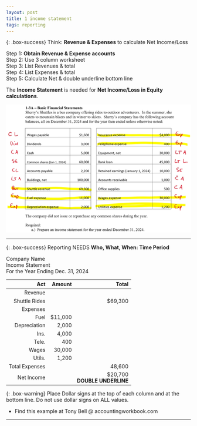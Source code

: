 ```yaml
---
layout: post
title: 1 income statement
tags: reporting
---
```


{: .box-success}
Think: **Revenue & Expenses** to calculate Net Income/Loss

Step 1: **Obtain Revenue & Expense accounts**     
Step 2: Use 3 column worksheet   
Step 3: List Revenues & total   
Step 4: List Expenses & total    
Step 5: Calculate Net & double underline bottom line   

The **Income Statement** is needed for **Net Income/Loss in Equity calculations**.

![Example Income Statement](/assets/tony-bell/prepare-income-statement.png)

---

{: .box-success}
Reporting NEEDS **Who, What, When: Time Period**

Company Name   
Income Statement   
For the Year Ending Dec. 31, 2024

| Act | Amount | Total |
|----:|-------:|------:|
| Revenue | | |
| Shuttle Rides | | $69,300 |
| Expenses | | |
| Fuel | $11,000 | |
| Depreciation |   2,000 | |
| Ins. |   4,000 | |
| Tele. |    400 | |
| Wages |  30,000 | |
| Utils. |   1,200 | |
| Total Expenses | |  48,600 |
| Net Income | | $20,700 <br> **DOUBLE UNDERLINE** |

{: .box-warning}
Place Dollar signs at the top of each column and at the bottom line. Do not use dollar signs on ALL values.

- Find this example at Tony Bell @ accountingworkbook.com

---
